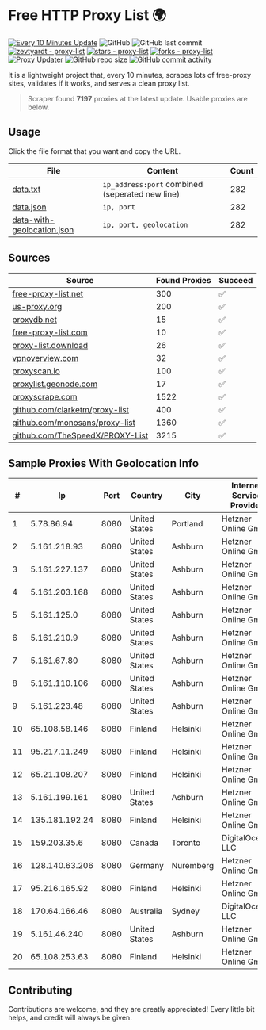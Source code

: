 
# Free HTTP Proxy List 🌍

[![Every 10 Minutes Update](https://github.com/mertguvencli/http-proxy-list/actions/workflows/main.yml/badge.svg?branch=main)](https://github.com/mertguvencli/http-proxy-list/actions/workflows/main.yml)
![GitHub](https://img.shields.io/github/license/mertguvencli/http-proxy-list)
![GitHub last commit](https://img.shields.io/github/last-commit/mertguvencli/http-proxy-list)
[![zevtyardt - proxy-list](https://img.shields.io/static/v1?label=zevtyardt&message=proxy-list&color=blue&logo=github)](https://github.com/zevtyardt/proxy-list "Go to GitHub repo")
[![stars - proxy-list](https://img.shields.io/github/stars/zevtyardt/proxy-list?style=social)](https://github.com/zevtyardt/proxy-list)
[![forks - proxy-list](https://img.shields.io/github/forks/zevtyardt/proxy-list?style=social)](https://github.com/zevtyardt/proxy-list)
[![Proxy Updater](https://github.com/zevtyardt/proxy-list/workflows/Proxy%20Updater/badge.svg)](https://github.com/zevtyardt/proxy-list/actions?query=workflow:"Proxy+Updater")
![GitHub repo size](https://img.shields.io/github/repo-size/zevtyardt/proxy-list)
[![GitHub commit activity](https://img.shields.io/github/commit-activity/m/zevtyardt/proxy-list?logo=commits)](https://github.com/zevtyardt/proxy-list/commits/main)

It is a lightweight project that, every 10 minutes, scrapes lots of free-proxy sites, validates if it works, and serves a clean proxy list.

> Scraper found **7197** proxies at the latest update. Usable proxies are below.

## Usage

Click the file format that you want and copy the URL.

|File|Content|Count|
|----|-------|-----|
|[data.txt](https://raw.githubusercontent.com/mertguvencli/http-proxy-list/main/proxy-list/data.txt)|`ip_address:port` combined (seperated new line)|282|
|[data.json](https://raw.githubusercontent.com/mertguvencli/http-proxy-list/main/proxy-list/data.json)|`ip, port`|282|
|[data-with-geolocation.json](https://raw.githubusercontent.com/mertguvencli/http-proxy-list/main/proxy-list/data-with-geolocation.json)|`ip, port, geolocation`|282|

## Sources

|Source|Found Proxies|Succeed|
|------|-------------|-------|
|[free-proxy-list.net](https://free-proxy-list.net)|300|✅|
|[us-proxy.org](https://www.us-proxy.org)|200|✅|
|[proxydb.net](http://proxydb.net)|15|✅|
|[free-proxy-list.com](https://free-proxy-list.com/?page=&port=&type%5B%5D=http&type%5B%5D=https&up_time=0&search=Search)|10|✅|
|[proxy-list.download](https://www.proxy-list.download/HTTP)|26|✅|
|[vpnoverview.com](https://vpnoverview.com/privacy/anonymous-browsing/free-proxy-servers)|32|✅|
|[proxyscan.io](https://www.proxyscan.io)|100|✅|
|[proxylist.geonode.com](https://proxylist.geonode.com/api/proxy-list?limit=300&page=1&sort_by=lastChecked&sort_type=desc&protocols=http,https)|17|✅|
|[proxyscrape.com](https://api.proxyscrape.com/v2/?request=displayproxies&protocol=http&timeout=10000&country=all&ssl=all&anonymity=all)|1522|✅|
|[github.com/clarketm/proxy-list](https://raw.githubusercontent.com/clarketm/proxy-list/master/proxy-list-raw.txt)|400|✅|
|[github.com/monosans/proxy-list](https://raw.githubusercontent.com/monosans/proxy-list/main/proxies/http.txt)|1360|✅|
|[github.com/TheSpeedX/PROXY-List](https://raw.githubusercontent.com/TheSpeedX/PROXY-List/master/http.txt)|3215|✅|


## Sample Proxies With Geolocation Info

|#|Ip|Port|Country|City|Internet Service Provider|
|-|--|----|-------|----|-------------------------|
|1|5.78.86.94|8080|United States|Portland|Hetzner Online GmbH|
|2|5.161.218.93|8080|United States|Ashburn|Hetzner Online GmbH|
|3|5.161.227.137|8080|United States|Ashburn|Hetzner Online GmbH|
|4|5.161.203.168|8080|United States|Ashburn|Hetzner Online GmbH|
|5|5.161.125.0|8080|United States|Ashburn|Hetzner Online GmbH|
|6|5.161.210.9|8080|United States|Ashburn|Hetzner Online GmbH|
|7|5.161.67.80|8080|United States|Ashburn|Hetzner Online GmbH|
|8|5.161.110.106|8080|United States|Ashburn|Hetzner Online GmbH|
|9|5.161.223.48|8080|United States|Ashburn|Hetzner Online GmbH|
|10|65.108.58.146|8080|Finland|Helsinki|Hetzner Online GmbH|
|11|95.217.11.249|8080|Finland|Helsinki|Hetzner Online GmbH|
|12|65.21.108.207|8080|Finland|Helsinki|Hetzner Online GmbH|
|13|5.161.199.161|8080|United States|Ashburn|Hetzner Online GmbH|
|14|135.181.192.24|8080|Finland|Helsinki|Hetzner Online GmbH|
|15|159.203.35.6|8080|Canada|Toronto|DigitalOcean, LLC|
|16|128.140.63.206|8080|Germany|Nuremberg|Hetzner Online GmbH|
|17|95.216.165.92|8080|Finland|Helsinki|Hetzner Online GmbH|
|18|170.64.166.46|8080|Australia|Sydney|DigitalOcean, LLC|
|19|5.161.46.240|8080|United States|Ashburn|Hetzner Online GmbH|
|20|65.108.253.63|8080|Finland|Helsinki|Hetzner Online GmbH|



## Contributing

Contributions are welcome, and they are greatly appreciated! Every
little bit helps, and credit will always be given.

